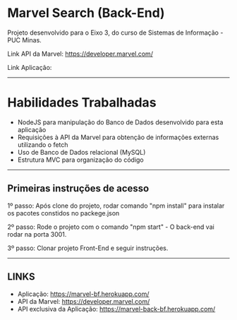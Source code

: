 # Marvel Search (Back-End)

Projeto desenvolvido para o Eixo 3, do curso de Sistemas de Informação - PUC Minas.

Link API da Marvel: https://developer.marvel.com/

Link Aplicação: 

---

# Habilidades Trabalhadas

  - NodeJS para manipulação do Banco de Dados desenvolvido para esta aplicação
  - Requisições à API da Marvel para obtenção de informações externas utilizando o fetch
  - Uso de Banco de Dados relacional (MySQL)
  - Estrutura MVC para organização do código

---

## Primeiras instruções de acesso

1º passo: Após clone do projeto, rodar comando "npm install" para instalar os pacotes constidos no packege.json

2º passo: Rode o projeto com o comando "npm start" - O back-end vai rodar na porta 3001.

3º passo: Clonar projeto Front-End e seguir instruções.

---

## LINKS

 - Aplicação: https://marvel-bf.herokuapp.com/
 - API da Marvel: https://developer.marvel.com/
 - API exclusiva da Aplicação: https://marvel-back-bf.herokuapp.com/
